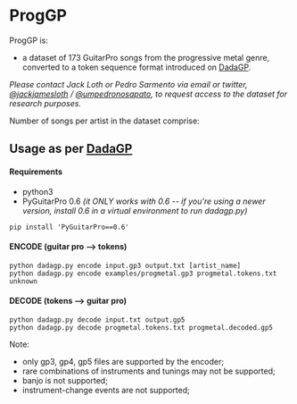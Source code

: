 # ProgGP

ProgGP is:

* a dataset of 173 GuitarPro songs from the progressive metal genre, converted to a token sequence format introduced on [DadaGP](https://github.com/dada-bots/dadaGP).

*Please contact Jack Loth or Pedro Sarmento via email or twitter, [@jackjamesloth](https://twitter.com/jackjamesloth) / [@umpedronosapato](https://twitter.com/umpedronosapato), to request access to the dataset for research purposes.*

Number of songs per artist in the dataset comprise:



## Usage as per [DadaGP](https://github.com/dada-bots/dadaGP)

#### Requirements

* python3
* PyGuitarPro 0.6 *(it ONLY works with 0.6 -- if you're using a newer version, install 0.6 in a virtual environment to run dadagp.py)*
```
pip install 'PyGuitarPro==0.6'
```

#### ENCODE (guitar pro --> tokens)
```
python dadagp.py encode input.gp3 output.txt [artist_name]
python dadagp.py encode examples/progmetal.gp3 progmetal.tokens.txt unknown
```

#### DECODE (tokens --> guitar pro)
```
python dadagp.py decode input.txt output.gp5
python dadagp.py decode progmetal.tokens.txt progmetal.decoded.gp5
```

Note:
* only gp3, gp4, gp5 files are supported by the encoder;
* rare combinations of instruments and tunings may not be supported;
* banjo is not supported;
* instrument-change events are not supported;



